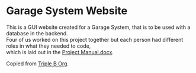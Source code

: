 # Garage System Website

This is a GUI website created for a Garage System, that is to be used with a database in the backend.  
Four of us worked on this project together but each person had different roles in what they needed to code,  
which is laid out in the [Project Manual.docx](https://github.com/Triple-B-Org/Garage-System-Website/blob/main/Project%20Manual.docx).

Copied from [Triple B Org](https://github.com/Triple-B-Org/Garage-System-Website).
